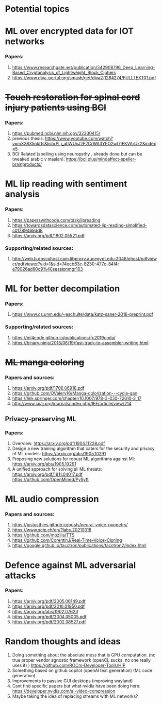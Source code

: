 # Potential topics

# ML over encrypted data for IOT networks

### Papers:
1. https://www.researchgate.net/publication/342908796_Deep_Learning-Based_Cryptanalysis_of_Lightweight_Block_Ciphers
2. https://www.diva-portal.org/smash/get/diva2:1284274/FULLTEXT01.pdf

# ~~Touch restoration for spinal cord injury patients using BCI~~

### Papers:
1. https://pubmed.ncbi.nlm.nih.gov/32330415/
2. previous thesis: https://www.youtube.com/watch?v=mX38X5nkI1s&list=PLj_abWUvJ2F2CrWA3YFO2wt7lEKVArUk2&index=5
3. BCI Related (spelling using neuropathy , already done but can be tweaked arabic v maslan): https://bci.plus/mindaffect-speller-brainproducts/

# ML lip reading with sentiment analysis

### Papers:
1. https://paperswithcode.com/task/lipreading
2. https://towardsdatascience.com/automated-lip-reading-simplified-c01789469dd8
3. https://arxiv.org/pdf/1802.05521.pdf

### Supporting/related sources:
1. http://web.b.ebscohost.com.libproxy.aucegypt.edu:2048/ehost/pdfviewer/pdfviewer?vid=1&sid=74ecb63c-8230-477c-84f4-e79026ad60c9%40sessionmgr103

# ML for better decompilation

### Papers:
1. https://www.cs.unm.edu/~eschulte/data/katz-saner-2018-preprint.pdf

### Supporting/related sources:
1. https://ml4code.github.io/publications/fu2019coda/
2. https://binary.ninja/2018/06/19/fast-track-to-assembler-writing.html

# ~~ML manga coloring~~

### Papers and sources:
1. https://arxiv.org/pdf/1706.06918.pdf
2. https://github.com/OValery16/Manga-colorization---cycle-gan
3. https://link.springer.com/chapter/10.1007/978-3-030-72610-2_17
4. http://www.iaiai.org/journals/index.php/IEE/article/view/214

## Privacy-preserving ML

### Papers:
1. Overview: https://arxiv.org/pdf/1804.11238.pdf
2. Design a new training algorithm that caters for the security and privacy of ML models: https://arxiv.org/abs/1905.10291
3. Proposing new solutions for robust ML algorithms against MI: https://arxiv.org/abs/1905.10291
4. A unified approach for solving all ML threats: https://arxiv.org/pdf/1811.04017.pdf https://github.com/OpenMined/PySyft

# ML audio compression

### Papers and sources:
1. https://justusthies.github.io/posts/neural-voice-puppetry/
2. https://www.scip.ch/en/?labs.20210318
3. https://github.com/mozilla/TTS
4. https://github.com/CorentinJ/Real-Time-Voice-Cloning
5. https://google.github.io/tacotron/publications/tacotron2/index.html

# Defence against ML adversarial attacks

### Papers:
1. https://arxiv.org/pdf/2005.06149.pdf
2. https://arxiv.org/pdf/2010.01950.pdf
3. https://arxiv.org/abs/1902.07623
4. https://arxiv.org/pdf/2004.05005.pdf
5. https://arxiv.org/pdf/2002.08527.pdf

# Random thoughts and ideas
1. Doing something about the absolute mess that is GPU computation. (no true proper vendor agnostic framework (openCL sucks, no one really uses it) ) https://github.com/ROCm-Developer-Tools/HIP
2. Something based on github copilot (openAI text generation) (ML code generation)
3. Improvements to passive GUI desktops (improving wayland)
4. Cant find specific papers but what nvidia have been doing here: https://developer.nvidia.com/ai-video-compression
5. Maybe taking the idea of replacing streams with ML networks?